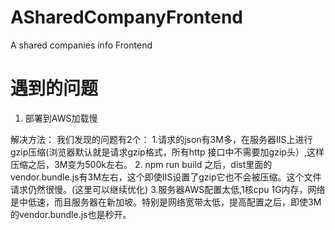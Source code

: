 # ASharedCompanyFrontend
A shared   companies info Frontend

# 遇到的问题

1. 部署到AWS加载慢

解决方法： 我们发现的问题有2个：
1.请求的json有3M多，在服务器IIS上进行gzip压缩(浏览器默认就是请求gzip格式，所有http 接口中不需要加gzip头）,这样压缩之后，3M变为500k左右。
2. npm run build 之后，dist里面的vendor.bundle.js有3M左右，这个即使IIS设置了gzip它也不会被压缩。这个文件请求仍然很慢。(这里可以继续优化)
3.服务器AWS配置太低,1核cpu 1G内存，网络是中低速，而且服务器在新加坡。特别是网络宽带太低，提高配置之后，即使3M的vendor.bundle.js也是秒开。

